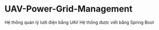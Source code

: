 # UAV-Power-Grid-Management
Hệ thống quản lý lưới điện bằng UAV
Hệ thống được viết bằng Spring Boot

